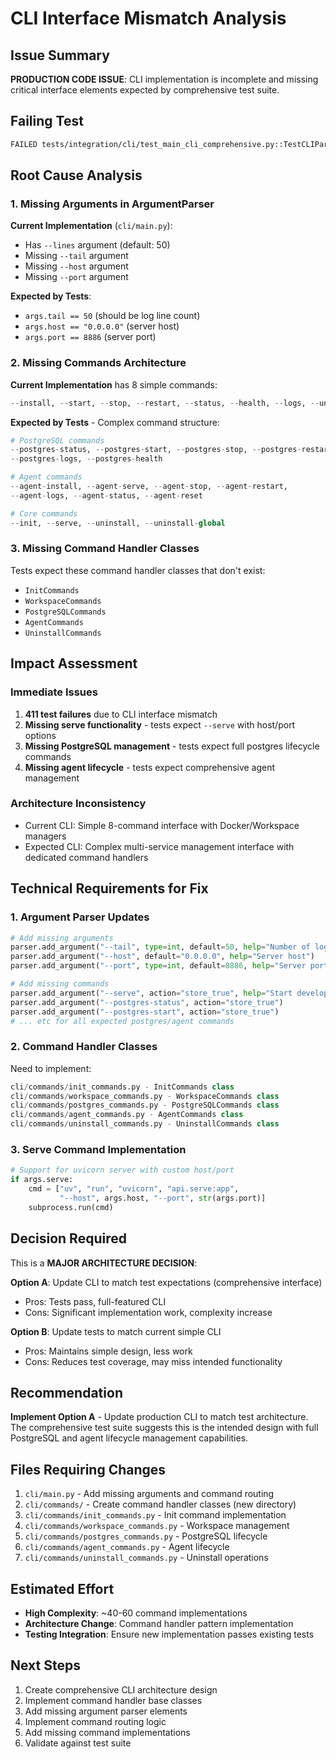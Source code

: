 # CLI Interface Mismatch Analysis

## Issue Summary
**PRODUCTION CODE ISSUE**: CLI implementation is incomplete and missing critical interface elements expected by comprehensive test suite.

## Failing Test
```bash
FAILED tests/integration/cli/test_main_cli_comprehensive.py::TestCLIParserConstruction::test_parser_optional_arguments_defaults - AttributeError: 'Namespace' object has no attribute 'tail'
```

## Root Cause Analysis

### 1. Missing Arguments in ArgumentParser
**Current Implementation** (`cli/main.py`):
- Has `--lines` argument (default: 50)
- Missing `--tail` argument
- Missing `--host` argument  
- Missing `--port` argument

**Expected by Tests**:
- `args.tail == 50` (should be log line count)
- `args.host == "0.0.0.0"` (server host)
- `args.port == 8886` (server port)

### 2. Missing Commands Architecture
**Current Implementation** has 8 simple commands:
```python
--install, --start, --stop, --restart, --status, --health, --logs, --uninstall
```

**Expected by Tests** - Complex command structure:
```python
# PostgreSQL commands
--postgres-status, --postgres-start, --postgres-stop, --postgres-restart, 
--postgres-logs, --postgres-health

# Agent commands  
--agent-install, --agent-serve, --agent-stop, --agent-restart,
--agent-logs, --agent-status, --agent-reset

# Core commands
--init, --serve, --uninstall, --uninstall-global
```

### 3. Missing Command Handler Classes
Tests expect these command handler classes that don't exist:
- `InitCommands`
- `WorkspaceCommands` 
- `PostgreSQLCommands`
- `AgentCommands`
- `UninstallCommands`

## Impact Assessment

### Immediate Issues
1. **411 test failures** due to CLI interface mismatch
2. **Missing serve functionality** - tests expect `--serve` with host/port options
3. **Missing PostgreSQL management** - tests expect full postgres lifecycle commands
4. **Missing agent lifecycle** - tests expect comprehensive agent management

### Architecture Inconsistency
- Current CLI: Simple 8-command interface with Docker/Workspace managers
- Expected CLI: Complex multi-service management interface with dedicated command handlers

## Technical Requirements for Fix

### 1. Argument Parser Updates
```python
# Add missing arguments
parser.add_argument("--tail", type=int, default=50, help="Number of log lines")
parser.add_argument("--host", default="0.0.0.0", help="Server host")  
parser.add_argument("--port", type=int, default=8886, help="Server port")

# Add missing commands
parser.add_argument("--serve", action="store_true", help="Start development server")
parser.add_argument("--postgres-status", action="store_true")
parser.add_argument("--postgres-start", action="store_true")
# ... etc for all expected postgres/agent commands
```

### 2. Command Handler Classes
Need to implement:
```python
cli/commands/init_commands.py - InitCommands class
cli/commands/workspace_commands.py - WorkspaceCommands class  
cli/commands/postgres_commands.py - PostgreSQLCommands class
cli/commands/agent_commands.py - AgentCommands class
cli/commands/uninstall_commands.py - UninstallCommands class
```

### 3. Serve Command Implementation
```python
# Support for uvicorn server with custom host/port
if args.serve:
    cmd = ["uv", "run", "uvicorn", "api.serve:app", 
           "--host", args.host, "--port", str(args.port)]
    subprocess.run(cmd)
```

## Decision Required

This is a **MAJOR ARCHITECTURE DECISION**:

**Option A**: Update CLI to match test expectations (comprehensive interface)
- Pros: Tests pass, full-featured CLI
- Cons: Significant implementation work, complexity increase

**Option B**: Update tests to match current simple CLI
- Pros: Maintains simple design, less work  
- Cons: Reduces test coverage, may miss intended functionality

## Recommendation

**Implement Option A** - Update production CLI to match test architecture. The comprehensive test suite suggests this is the intended design with full PostgreSQL and agent lifecycle management capabilities.

## Files Requiring Changes

1. `cli/main.py` - Add missing arguments and command routing
2. `cli/commands/` - Create command handler classes (new directory)
3. `cli/commands/init_commands.py` - Init command implementation
4. `cli/commands/workspace_commands.py` - Workspace management
5. `cli/commands/postgres_commands.py` - PostgreSQL lifecycle
6. `cli/commands/agent_commands.py` - Agent lifecycle
7. `cli/commands/uninstall_commands.py` - Uninstall operations

## Estimated Effort
- **High Complexity**: ~40-60 command implementations
- **Architecture Change**: Command handler pattern implementation
- **Testing Integration**: Ensure new implementation passes existing tests

## Next Steps
1. Create comprehensive CLI architecture design
2. Implement command handler base classes
3. Add missing argument parser elements
4. Implement command routing logic
5. Add missing command implementations
6. Validate against test suite